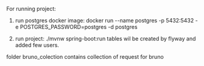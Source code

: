 For running project:
1. run postgres docker image: docker run --name postgres -p 5432:5432 -e POSTGRES_PASSWORD=postgres -d postgres

2. run project: ./mvnw spring-boot:run   tables wil be created by flyway and added few users.


folder bruno_colection contains collection of request for bruno
